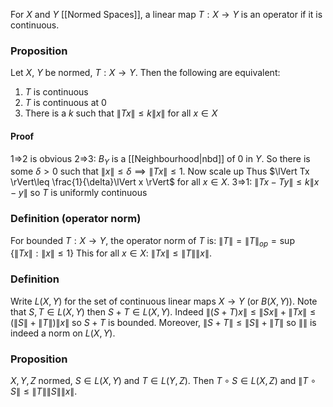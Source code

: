 For $X$ and $Y$ [[Normed Spaces]], a linear map $T:X\to Y$ is an operator if it is continuous.
### Proposition
Let $X$, $Y$ be normed, $T:X\to Y$. Then the following are equivalent:
1. $T$ is continuous
2. $T$ is continuous at $0$
3. There is a $k$ such that $\lVert Tx \rVert\leq k\lVert x \rVert$ for all $x \in X$
#### Proof
1=>2 is obvious
2=>3:
$B_{Y}$ is a [[Neighbourhood|nbd]] of 0 in $Y$.
So there is some $\delta>0$ such that $\lVert x \rVert\leq\delta\implies \lVert Tx \rVert\leq 1$.
Now scale up
Thus $\lVert Tx \rVert\leq \frac{1}{\delta}\lVert x \rVert$ for all $x \in X$.
3=>1: $\lVert Tx-Ty \rVert\leq k\lVert x-y \rVert$ so $T$ is uniformly continuous

### Definition (operator norm)
For bounded $T:X\to Y$, the operator norm of $T$ is:
$\lVert T \rVert=\lVert T \rVert_{op}=\sup \{ \lVert Tx \rVert:\lVert x \rVert\leq 1 \}$
This for all $x \in X:\ \lVert Tx \rVert\leq \lVert T \rVert\lVert x \rVert$.

### Definition
Write $L(X,Y)$ for the set of continuous linear maps $X\to Y$ (or $B(X,Y)$). 
Note that $S,T \in L(X,Y)$ then $S+T\in L(X,Y)$.
Indeed $\lVert (S+T)x \rVert\leq \lVert Sx \rVert+\lVert Tx \rVert\leq (\lVert S \rVert+\lVert T \rVert)\lVert x \rVert$ so $S+T$ is bounded. Moreover, $\lVert S+T \rVert\leq \lVert S \rVert+\lVert T \rVert$ so $\lVert  \rVert$ is indeed a norm on $L(X,Y)$.

### Proposition
$X,Y,Z$ normed, $S\in L(X,Y)$ and $T\in L(Y,Z)$. Then $T\circ S\in L(X,Z)$ and $\lVert T\circ S \rVert\leq \lVert T \rVert\lVert S \rVert\lVert x \rVert$.
